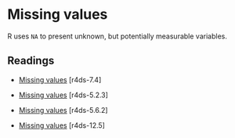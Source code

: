 # Missing values

R uses `NA` to present unknown, but potentially measurable variables.

## Readings

  * [Missing values](http://r4ds.had.co.nz/exploratory-data-analysis.html#missing-values-2) [r4ds-7.4]

  * [Missing values](http://r4ds.had.co.nz/transform.html#missing-values) [r4ds-5.2.3]

  * [Missing values](http://r4ds.had.co.nz/transform.html#missing-values-1) [r4ds-5.6.2]

  * [Missing values](http://r4ds.had.co.nz/tidy-data.html#missing-values-3) [r4ds-12.5]



